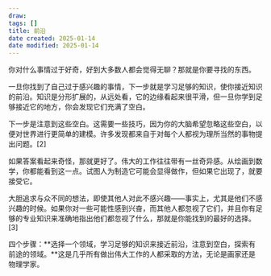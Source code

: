 ```yaml
---
draw:
tags: []
title: 前沿
date created: 2025-01-14
date modified: 2025-01-14
---
```


你对什么事情过于好奇，好到大多数人都会觉得无聊？那就是你要寻找的东西。

一旦你找到了自己过于感兴趣的事情，下一步就是学习足够的知识，使你接近知识的前沿。知识是分形扩展的，从远处看，它的边缘看起来很平滑，但一旦你学到足够接近它的地方，你会发现它们充满了空白。

下一步是注意到这些空白。这需要一些技巧，因为你的大脑希望忽略这些空白，以便对世界进行更简单的建模。许多发现都来自于对每个人都视为理所当然的事物提出问题。[2]

如果答案看起来奇怪，那就更好了。伟大的工作往往带有一丝奇异感。从绘画到数学，你都能看到这一点。试图人为制造它可能会显得做作，但如果它出现了，就要接受它。

大胆追求与众不同的想法，即使其他人对此不感兴趣——事实上，尤其是他们不感兴趣的时候。如果你对一些可能性感到兴奋，而其他人都忽视了它们，并且你有足够的专业知识来准确地指出他们都忽视了什么，那就是你能找到的最好的选择。[3]

四个步骤：**选择一个领域，学习足够的知识来接近前沿，注意到空白，探索有前途的领域。**这是几乎所有做出伟大工作的人都采取的方法，无论是画家还是物理学家。
